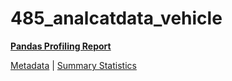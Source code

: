 # 485_analcatdata_vehicle

[**Pandas Profiling Report**](../docs_sources/profile/485_analcatdata_vehicle.html)

[Metadata](metadata.yaml) | [Summary Statistics](summary_stats.csv)

